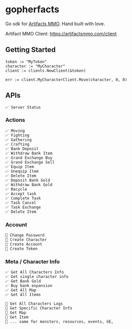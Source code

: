 gopherfacts
===

Go sdk for [Artifacts MMO](https://artifactsmmo.com). Hand built with love.

Artifact MMO Client: https://artifactsmmo.com/client

## Getting Started

```
token := "MyToken"
character := "MyCharacter"
client := clients.NewClient(&token)

err := client.MyCharacterClient.Move(character, 0, 0)
```

## APIs

```
✅ Server Status
```

### Actions

```
✅ Moving
✅ Fighting
✅ Gathering
✅ Crafting
✅ Bank Deposit
✅ Withdraw Bank Item
✅ Grand Exchange Buy
✅ Grand Exchange Sell
✅ Equip Item
✅ Unequip Item
✅ Delete Item
✅ Deposit Bank Gold
✅ Withdraw Bank Gold
✅ Recycle
✅ Accept task
✅ Complete Task
✅ Task Cancel
✅ Task Exchange
✅ Delete Item
```

### Account

```
🚧 Change Password
🚧 Create Character
🚧 Create Account
🚧 Create Token
```

### Meta / Character Info

```
✅ Get All Characters Info
✅ Get single character info
✅ Get Bank Gold
✅ Buy bank expansion
✅ Get All Map
✅ Get All Items

🚧 Get All Characters Logs
🚧 Get Specific Character Info
🚧 Get Map
🚧 Get Item
🚧 ... same for monsters, resources, events, GE, 
```